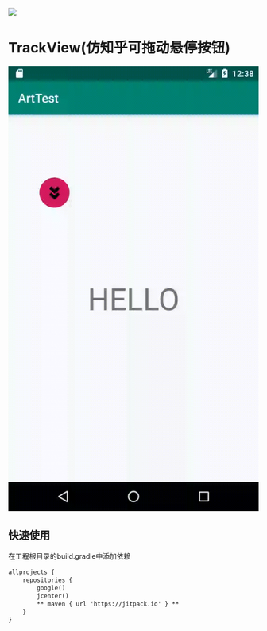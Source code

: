 [![](https://jitpack.io/v/XiaogegeChen/TrackView.svg)](https://jitpack.io/#XiaogegeChen/TrackView)
# TrackView(仿知乎可拖动悬停按钮)
![0](https://github.com/XiaogegeChen/TrackView/blob/master/screenshot/device-2019-05-11-203831.gif)
## 快速使用
在工程根目录的build.gradle中添加依赖
```
allprojects {
    repositories {
        google()
        jcenter()
        ** maven { url 'https://jitpack.io' } **
    }
}
```



